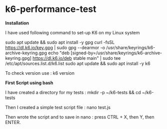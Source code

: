# k6-performance-test
**Installation**

I have used following command to set-up K6 on my Linux system

sudo apt update && sudo apt install -y gpg
curl -fsSL https://dl.k6.io/key.gpg | sudo gpg --dearmor -o /usr/share/keyrings/k6-archive-keyring.gpg
echo "deb [signed-by=/usr/share/keyrings/k6-archive-keyring.gpg] https://dl.k6.io/deb stable main" | sudo tee /etc/apt/sources.list.d/k6.list
sudo apt update && sudo apt install -y k6

To check version use : 
k6 version

**First Script using bash**

I have created a directory for my tests : 
mkdir -p ~/k6-tests && cd ~/k6-tests

Then I created a simple test script file : 
nano test.js

Then wrote the script and to save in nano : 
press CTRL + X, then Y, then ENTER.



